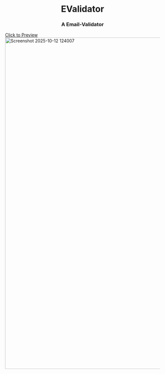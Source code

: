 <h1 align="center"> EValidator </h1>
<h3 align="center"> A Email-Validator </h3>
<a href="https://gowithkeya.github.io/Email-Validator/" target="blank" align= "center" > Click to Preview </a>
<img width="1919" height="1079" alt="Screenshot 2025-10-12 124007" src="https://github.com/user-attachments/assets/0dfceb60-5d7f-40b5-93d0-812de2d5bbf9" />
